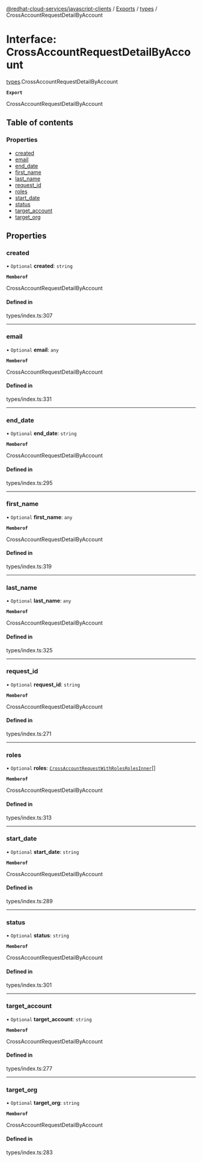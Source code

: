 [@redhat-cloud-services/javascript-clients](../README.md) / [Exports](../modules.md) / [types](../modules/types.md) / CrossAccountRequestDetailByAccount

# Interface: CrossAccountRequestDetailByAccount

[types](../modules/types.md).CrossAccountRequestDetailByAccount

**`Export`**

CrossAccountRequestDetailByAccount

## Table of contents

### Properties

- [created](types.CrossAccountRequestDetailByAccount.md#created)
- [email](types.CrossAccountRequestDetailByAccount.md#email)
- [end\_date](types.CrossAccountRequestDetailByAccount.md#end_date)
- [first\_name](types.CrossAccountRequestDetailByAccount.md#first_name)
- [last\_name](types.CrossAccountRequestDetailByAccount.md#last_name)
- [request\_id](types.CrossAccountRequestDetailByAccount.md#request_id)
- [roles](types.CrossAccountRequestDetailByAccount.md#roles)
- [start\_date](types.CrossAccountRequestDetailByAccount.md#start_date)
- [status](types.CrossAccountRequestDetailByAccount.md#status)
- [target\_account](types.CrossAccountRequestDetailByAccount.md#target_account)
- [target\_org](types.CrossAccountRequestDetailByAccount.md#target_org)

## Properties

### created

• `Optional` **created**: `string`

**`Memberof`**

CrossAccountRequestDetailByAccount

#### Defined in

types/index.ts:307

___

### email

• `Optional` **email**: `any`

**`Memberof`**

CrossAccountRequestDetailByAccount

#### Defined in

types/index.ts:331

___

### end\_date

• `Optional` **end\_date**: `string`

**`Memberof`**

CrossAccountRequestDetailByAccount

#### Defined in

types/index.ts:295

___

### first\_name

• `Optional` **first\_name**: `any`

**`Memberof`**

CrossAccountRequestDetailByAccount

#### Defined in

types/index.ts:319

___

### last\_name

• `Optional` **last\_name**: `any`

**`Memberof`**

CrossAccountRequestDetailByAccount

#### Defined in

types/index.ts:325

___

### request\_id

• `Optional` **request\_id**: `string`

**`Memberof`**

CrossAccountRequestDetailByAccount

#### Defined in

types/index.ts:271

___

### roles

• `Optional` **roles**: [`CrossAccountRequestWithRolesRolesInner`](types.CrossAccountRequestWithRolesRolesInner.md)[]

**`Memberof`**

CrossAccountRequestDetailByAccount

#### Defined in

types/index.ts:313

___

### start\_date

• `Optional` **start\_date**: `string`

**`Memberof`**

CrossAccountRequestDetailByAccount

#### Defined in

types/index.ts:289

___

### status

• `Optional` **status**: `string`

**`Memberof`**

CrossAccountRequestDetailByAccount

#### Defined in

types/index.ts:301

___

### target\_account

• `Optional` **target\_account**: `string`

**`Memberof`**

CrossAccountRequestDetailByAccount

#### Defined in

types/index.ts:277

___

### target\_org

• `Optional` **target\_org**: `string`

**`Memberof`**

CrossAccountRequestDetailByAccount

#### Defined in

types/index.ts:283
